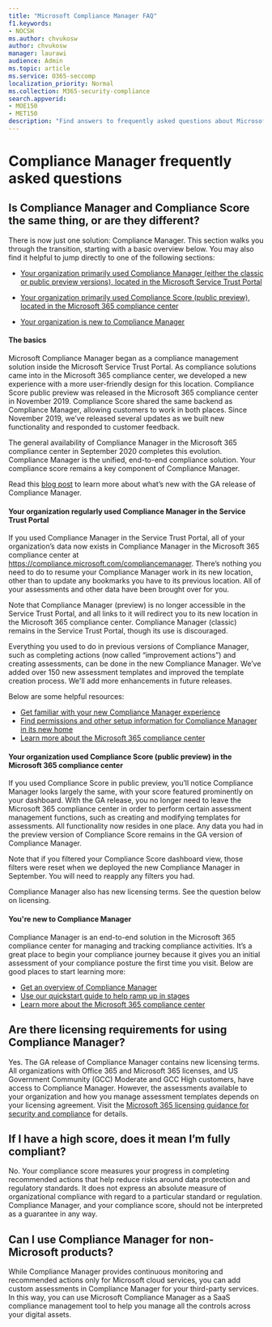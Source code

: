 ```yaml
---
title: "Microsoft Compliance Manager FAQ"
f1.keywords:
- NOCSH
ms.author: chvukosw
author: chvukosw
manager: laurawi
audience: Admin
ms.topic: article
ms.service: O365-seccomp
localization_priority: Normal
ms.collection: M365-security-compliance
search.appverid: 
- MOE150
- MET150
description: "Find answers to frequently asked questions about Microsoft Compliance Manager, which helps organizations simplify and automate risk assessments."
---
```


# Compliance Manager frequently asked questions

## Is Compliance Manager and Compliance Score the same thing, or are they different?

There is now just one solution: Compliance Manager. This section walks you through the transition, starting with a basic overview below. You may also find it helpful to jump directly to one of the following sections:

- [Your organization primarily used Compliance Manager (either the classic or public preview versions), located in the Microsoft Service Trust Portal](#your-organization-regularly-used-compliance-manager-in-the-service-trust-portal)

- [Your organization primarily used Compliance Score (public preview), located in the Microsoft 365 compliance center](#your-organization-used-compliance-score-public-preview-in-the-microsoft-365-compliance-center)

- [Your organization is new to Compliance Manager](#youre-new-to-compliance-manager
)
#### The basics

Microsoft Compliance Manager began as a compliance management solution inside the Microsoft Service Trust Portal.  As compliance solutions came into in the Microsoft 365 compliance center, we developed a new experience with a more user-friendly design for this location. Compliance Score public preview was released in the Microsoft 365 compliance center in November 2019. Compliance Score shared the same backend as Compliance Manager, allowing customers to work in both places. Since November 2019, we’ve released several updates as we built new functionality and responded to customer feedback.

The general availability of Compliance Manager in the Microsoft 365 compliance center in September 2020 completes this evolution. Compliance Manager is the unified, end-to-end compliance solution. Your compliance score remains a key component of Compliance Manager.

Read this [blog post](https://aka.ms/compliancemanager/GAblog) to learn more about what’s new with the GA release of Compliance Manager.

#### Your organization regularly used Compliance Manager in the Service Trust Portal

If you used Compliance Manager in the Service Trust Portal, all of your organization’s data now exists in Compliance Manager in the Microsoft 365 compliance center at https://compliance.microsoft.com/compliancemanager. There’s nothing you need to do to resume your Compliance Manager work in its new location, other than to update any bookmarks you have to its previous location. All of your assessments and other data have been brought over for you.

Note that Compliance Manager (preview) is no longer accessible in the Service Trust Portal, and all links to it will redirect you to its new location in the Microsoft 365 compliance center. Compliance Manager (classic) remains in the Service Trust Portal, though its use is discouraged.

Everything you used to do in previous versions of Compliance Manager, such as completing actions (now called “improvement actions”) and creating assessments, can be done in the new Compliance Manager. We’ve added over 150 new assessment templates and improved the template creation process. We'll add more enhancements in future releases.

Below are some helpful resources:

- [Get familiar with your new Compliance Manager experience](compliance-manager-setup.md#understand-the-compliance-manager-dashboard)
- [Find permissions and other setup information for Compliance Manager in its new home](compliance-manager-setup.md#who-can-access-compliance-manager)
- [Learn more about the Microsoft 365 compliance center](microsoft-365-compliance-center.md)

#### Your organization used Compliance Score (public preview) in the Microsoft 365 compliance center

If you used Compliance Score in public preview, you’ll notice Compliance Manager looks largely the same, with your score featured prominently on your dashboard. With the GA release, you no longer need to leave the Microsoft 365 compliance center in order to perform certain assessment management functions, such as creating and modifying templates for assessments. All functionality now resides in one place. Any data you had in the preview version of Compliance Score remains in the GA version of Compliance Manager.

Note that if you filtered your Compliance Score dashboard view, those filters were reset when we deployed the new Compliance Manager in September. You will need to reapply any filters you had.

Compliance Manager also has new licensing terms. See the question below on licensing.

#### You're new to Compliance Manager

Compliance Manager is an end-to-end solution in the Microsoft 365 compliance center for managing and tracking compliance activities. It’s a great place to begin your compliance journey because it gives you an initial assessment of your compliance posture the first time you visit. Below are good places to start learning more:

- [Get an overview of Compliance Manager](compliance-manager.md)
- [Use our quickstart guide to help ramp up in stages](compliance-manager-quickstart.md)
- [Learn more about the Microsoft 365 compliance center](microsoft-365-compliance-center.md)

## Are there licensing requirements for using Compliance Manager?

Yes. The GA release of Compliance Manager contains new licensing terms. All organizations with Office 365 and Microsoft 365 licenses, and US Government Community (GCC) Moderate and GCC High customers, have access to Compliance Manager. However, the assessments available to your organization and how you manage assessment templates depends on your licensing agreement. Visit the [Microsoft 365 licensing guidance for security and compliance](https://go.microsoft.com/fwlink/?linkid=2132371) for details.

## If I have a high score, does it mean I’m fully compliant?

No. Your compliance score measures your progress in completing recommended actions that help reduce risks around data protection and regulatory standards. It does not express an absolute measure of organizational compliance with regard to a particular standard or regulation. Compliance Manager, and your compliance score, should not be interpreted as a guarantee in any way.

## Can I use Compliance Manager for non-Microsoft products?

While Compliance Manager provides continuous monitoring and recommended actions only for Microsoft cloud services, you can add custom assessments in Compliance Manager for your third-party services. In this way, you can use Microsoft Compliance Manager as a SaaS compliance management tool to help you manage all the controls across your digital assets.